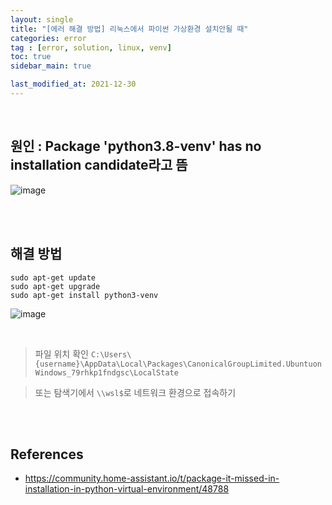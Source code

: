 ```yaml
---
layout: single
title: "[에러 해결 방법] 리눅스에서 파이썬 가상환경 설치안될 때"
categories: error
tag : [error, solution, linux, venv]
toc: true
sidebar_main: true

last_modified_at: 2021-12-30
---
```


<br>

## 원인 : Package 'python3.8-venv' has no installation candidate라고 뜸

![image](https://user-images.githubusercontent.com/78655692/147743481-c73e25f9-2639-4382-8cbf-9d78d620fa9d.png)

<br>
<br>

## 해결 방법

```linux
sudo apt-get update
sudo apt-get upgrade
sudo apt-get install python3-venv
```

![image](https://user-images.githubusercontent.com/78655692/147743640-f2ef0b0a-c77b-4fec-b7a1-a0bb6e6cd460.png)

<br>

> 파일 위치 확인
> `C:\Users\{username}\AppData\Local\Packages\CanonicalGroupLimited.UbuntuonWindows_79rhkp1fndgsc\LocalState`

> 또는 탐색기에서 `\\wsl$`로 네트워크 환경으로 접속하기


<br>
<br>

## References

- <https://community.home-assistant.io/t/package-it-missed-in-installation-in-python-virtual-environment/48788>




